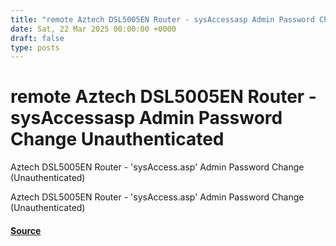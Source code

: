 ```yaml
---
title: "remote Aztech DSL5005EN Router - sysAccessasp Admin Password Change Unauthenticated"
date: Sat, 22 Mar 2025 00:00:00 +0000
draft: false
type: posts
---
```

# remote Aztech DSL5005EN Router - sysAccessasp Admin Password Change Unauthenticated





Aztech DSL5005EN Router - 'sysAccess.asp' Admin Password Change (Unauthenticated)

Aztech DSL5005EN Router - 'sysAccess.asp' Admin Password Change (Unauthenticated)

#### [Source](https://www.exploit-db.com/exploits/52093)

